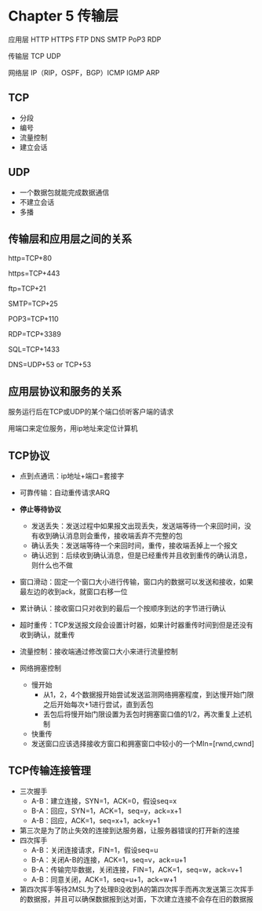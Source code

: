 # Chapter 5 传输层

应用层 HTTP HTTPS FTP DNS SMTP PoP3 RDP

传输层 TCP UDP

网络层 IP（RIP，OSPF，BGP）ICMP IGMP ARP

## TCP

- 分段
- 编号
- 流量控制
- 建立会话

## UDP

- 一个数据包就能完成数据通信
- 不建立会话
- 多播

## 传输层和应用层之间的关系

http=TCP+80

https=TCP+443

ftp=TCP+21

SMTP=TCP+25

POP3=TCP+110

RDP=TCP+3389

SQL=TCP+1433

DNS=UDP+53 or TCP+53

## 应用层协议和服务的关系

服务运行后在TCP或UDP的某个端口侦听客户端的请求

用端口来定位服务，用ip地址来定位计算机

## TCP协议

- 点到点通讯：ip地址+端口=套接字


- 可靠传输：自动重传请求ARQ


- **停止等待协议**
  - 发送丢失：发送过程中如果报文出现丢失，发送端等待一个来回时间，没有收到确认消息则会重传，接收端丢弃不完整的包
  - 确认丢失：发送端等待一个来回时间，重传，接收端丢掉上一个报文
  - 确认迟到：后续收到确认消息，但是已经重传并且收到重传的确认消息，则什么也不做

- 窗口滑动：固定一个窗口大小进行传输，窗口内的数据可以发送和接收，如果最左边的收到ack，就窗口右移一位


- 累计确认：接收窗口只对收到的最后一个按顺序到达的字节进行确认
- 超时重传：TCP发送报文段会设置计时器，如果计时器重传时间到但是还没有收到确认，就重传

- 流量控制：接收端通过修改窗口大小来进行流量控制


- 网络拥塞控制
  - 慢开始
    - 从1，2，4个数据报开始尝试发送监测网络拥塞程度，到达慢开始门限之后开始每次+1进行尝试，直到丢包
    - 丢包后将慢开始门限设置为丢包时拥塞窗口值的1/2，再次重复上述机制
  - 快重传
  - 发送窗口应该选择接收方窗口和拥塞窗口中较小的一个MIn=[rwnd,cwnd]

## TCP传输连接管理

- 三次握手
  - A-B：建立连接，SYN=1，ACK=0，假设seq=x
  - B-A：回应，SYN=1，ACK=1，seq=y，ack=x+1
  - A-B：回应，ACK=1，seq=x+1，ack=y+1
- 第三次是为了防止失效的连接到达服务器，让服务器错误的打开新的连接
- 四次挥手
  - A-B：关闭连接请求，FIN=1，假设seq=u
  - B-A：关闭A-B的连接，ACK=1，seq=v，ack=u+1
  - B-A：传输完毕数据，关闭连接，FIN=1，ACK=1，seq=w，ack=v+1
  - A-B：同意关闭，ACK=1，seq=u+1，ack=w+1
- 第四次挥手等待2MSL为了处理B没收到A的第四次挥手而再次发送第三次挥手的数据报，并且可以确保数据报到达对面，下次建立连接不会存在旧的数据报